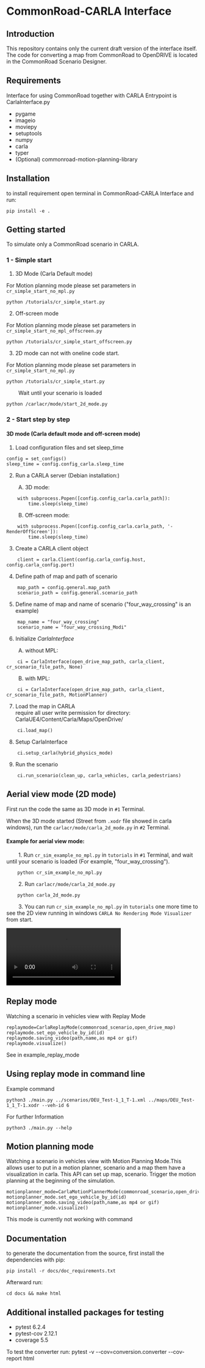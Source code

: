 # CommonRoad-CARLA Interface
## Introduction
This repository contains only the current draft version of the interface itself. 
The code for converting a map from CommonRoad to OpenDRIVE is located in the CommonRoad Scenario Designer.

## Requirements
Interface for using CommonRoad together with CARLA
Entrypoint is CarlaInterface.py
- pygame
- imageio 
- moviepy
- setuptools
- numpy
- carla
- typer
- (Optional) commonroad-motion-planning-library

## Installation
to install requirement open terminal in CommonRoad-CARLA Interface and run:
```
pip install -e .
```
## Getting started
To simulate only a CommonRoad scenario in CARLA.

### 1 - Simple start

1. 3D Mode (Carla Default mode)

For Motion planning mode please set parameters in `
cr_simple_start_no_mpl.py`
``` 
python /tutorials/cr_simple_start.py
```
2. Off-screen mode

For Motion planning mode please set parameters in 
`cr_simple_start_no_mpl_offscreen.py`

``` 
python /tutorials/cr_simple_start_offscreen.py
```
3. 2D mode can not with oneline code start.

For Motion planning mode please set parameters in `
cr_simple_start_no_mpl.py`
```
python /tutorials/cr_simple_start.py
```
&nbsp; &nbsp; &nbsp; &nbsp; Wait until your scenario is loaded
```
python /carlacr/mode/start_2d_mode.py
```
### 2 - Start step by step

#### 3D mode (Carla default mode and off-screen mode)

1. Load configuration files and set sleep_time
```
config = set_configs()
sleep_time = config.config_carla.sleep_time
```
2. Run a CARLA server (Debian installation:)

&nbsp; &nbsp; &nbsp; &nbsp; A. 3D mode:

~~~
    with subprocess.Popen([config.config_carla.carla_path]):
        time.sleep(sleep_time)
~~~

&nbsp; &nbsp; &nbsp; &nbsp; B. Off-screen mode:

```
    with subprocess.Popen([config.config_carla.carla_path, '-RenderOffScreen']):
        time.sleep(sleep_time)
```

3. Create a CARLA client object<br/>

```
    client = carla.Client(config.carla_config.host, config.carla_config.port)
```
4. Define path of map and path of scenario 
```
    map_path = config.general.map_path
    scenario_path = config.general.scenario_path
```
5. Define name of map and name of scenario ("four_way_crossing" is an example)
```
    map_name = "four_way_crossing"
    scenario_name = "four_way_crossing_Modi"
```

6. Initialize _CarlaInterface_<br/>

&nbsp; &nbsp; &nbsp; &nbsp; A. without MPL:

~~~
    ci = CarlaInterface(open_drive_map_path, carla_client, cr_scenario_file_path, None)
~~~

&nbsp; &nbsp; &nbsp; &nbsp; B. with MPL:

```
    ci = CarlaInterface(open_drive_map_path, carla_client, cr_scenario_file_path, MotionPlanner)
```

7. Load the map in CARLA<br/>
   require all user write permission for directory: 
CarlaUE4/Content/Carla/Maps/OpenDrive/
```
    ci.load_map()
```
8. Setup CarlaInterface<br/>
```
    ci.setup_carla(hybrid_physics_mode)
```
9. Run the scenario<br/>
```
    ci.run_scenario(clean_up, carla_vehicles, carla_pedestrians)
```
## Aerial view mode (2D mode)


First run the code the same as 3D mode in `#1` Terminal.   

When the 3D mode started 
(Street from `.xodr` file showed in carla windows), 
run the `carlacr/mode/carla_2d_mode.py` in `#2` Terminal.   

#### Example for aerial view mode:

&nbsp; &nbsp; &nbsp; &nbsp; 1. Run `cr_sim_example_no_mpl.py` in `tutorials` in 
`#1` Terminal, and wait until your scenario is loaded 
(For example, "four_way_crossing"). 

```
    python cr_sim_example_no_mpl.py
```

&nbsp; &nbsp; &nbsp; &nbsp; 2. Run `carlacr/mode/carla_2d_mode.py`

```
    python carla_2d_mode.py
```

&nbsp; &nbsp; &nbsp; &nbsp; 3. You can run `cr_sim_example_no_mpl.py` in `tutorials` 
one more time to see the 2D view running in windows `CARLA No Rendering Mode Visualizer` from start.

![](/example_videos/carla_2D_mode_example.mp4)

## Replay mode
Watching a scenario in vehicles view with Replay Mode
    
    replaymode=CarlaReplayMode(commonroad_scenario,open_drive_map)
    replaymode.set_ego_vehicle_by_id(id)
    replaymode.saving_video(path,name,as mp4 or gif)
    replaymode.visualize()

See in example_replay_mode
## Using replay mode in command line
Example command

    python3 ./main.py ../scenarios/DEU_Test-1_1_T-1.xml ../maps/DEU_Test-1_1_T-1.xodr --veh-id 6

For further Information

    python3 ./main.py --help

## Motion planning mode
Watching a scenario in vehicles view with Motion Planning Mode.This allows user to put in a motion planner, scenario and a map them have a visualization in carla.
            This API can set up map, scenario. Trigger the motion planning at the beginning of the simulation.
    
    motionplanner_mode=CarlaMotionPlannerMode(commonroad_scenario,open_drive_map,mp)
    motionplanner_mode.set_ego_vehicle_by_id(id)
    motionplanner_mode.saving_video(path,name,as mp4 or gif)
    motionplanner_mode.visualize()


This mode is currently not working with command


## Documentation
to generate the documentation from the source, first install the dependencies with pip:
```
pip install -r docs/doc_requirements.txt
```
Afterward run:
```
cd docs && make html
```
## Additional installed packages for testing

- pytest        6.2.4
- pytest-cov    2.12.1
- coverage      5.5

To test the converter run:
pytest -v --cov=conversion.converter --cov-report html
